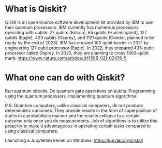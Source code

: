 # What is Qiskit?
Qiskit is an open-source software development kit provided by IBM to use their quantum processors. IBM currently has numerous processors operating with qubits: 27 qubits (Falcon), 65 qubits (Hummingbird), 127 qubits (Eagle), 433 qubits (Osprey), and 1121 qubits (Condor, planned to be ready by the end of 2023).
IBM has crossed 100 qubit barrier in 2021 by engineering 127 qubit processor (Eagle). In 2022, they prepared 433-qubit processor called Osprey. In 2023, they are planning to cross 1000-qubit mark: https://www.nature.com/articles/d41586-021-03476-5

# What one can do with Qiskit?
Run quantum circuits.
Do quantum gate operations on qubits.
Programming using the quantum processors.
Implementing quantum algorithms.

P.S. Quantum computers, unlike classical computers, do not produce deterministic outcomes. They provide results in the form of superposition of states in a probabilistic manner and the results collapse to a certain outcome only once you do measurements. 
Job of algorithms is to utilize this property to make it advantageous in operating certain tasks compared to using classical computers.

Launching a Jupyterlab kernel on Windows: https://jupyter.org/install
